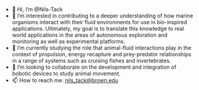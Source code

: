 - 👋 Hi, I’m @Nils-Tack
- 👀 I’m interested in contributing to a deeper understanding of how marine organisms interact with their fluid environments for use in bio-inspired applications. Ultimately, my goal is to translate this knowledge to real world applications in the areas of autonomous exploration and monitoring as well as experimental platforms.
- 🌱 I’m currently studying the role that animal-fluid interactions play in the context of propulsion, energy recapture and prey-predator relationships in a range of systems such as cruising fishes and invertebrates. 
- 💞️ I’m looking to collaborate on the development and integration of bobotic devices to study animal movement.
- 📫 How to reach me: nils_tack@brown.edu

<!---
Nils-Tack/Nils-Tack is a ✨ special ✨ repository because its `README.md` (this file) appears on your GitHub profile.
You can click the Preview link to take a look at your changes.
--->
